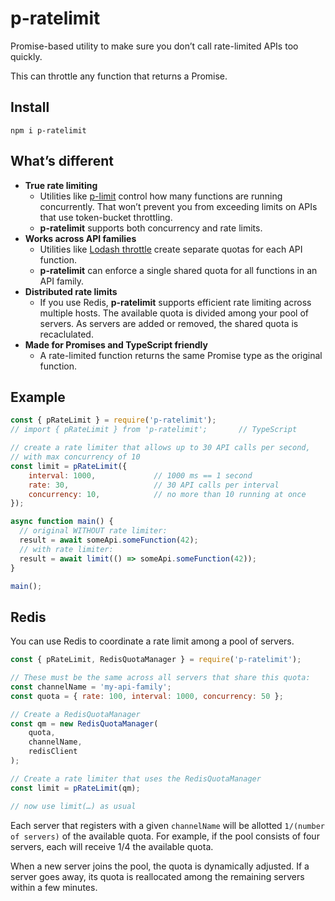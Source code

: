 # p-ratelimit

Promise-based utility to make sure you don’t call rate-limited APIs too quickly.

This can throttle any function that returns a Promise.

## Install

`npm i p-ratelimit`

## What’s different

* **True rate limiting**
    * Utilities like [p-limit](https://github.com/sindresorhus/p-limit) control how many functions are running concurrently. That won’t prevent you from exceeding limits on APIs that use token-bucket throttling.
    * **p-ratelimit** supports both concurrency and rate limits.
* **Works across API families**
    * Utilities like [Lodash throttle](https://lodash.com/docs#throttle) create separate quotas for each API function.
    * **p-ratelimit** can enforce a single shared quota for all functions in an API family.
* **Distributed rate limits**
    * If you use Redis, **p-ratelimit** supports efficient rate limiting across multiple hosts. The available quota is divided among your pool of servers. As servers are added or removed, the shared quota is recaclulated.
* **Made for Promises and TypeScript friendly**
    * A rate-limited function returns the same Promise type as the original function.


## Example

```javascript
const { pRateLimit } = require('p-ratelimit');
// import { pRateLimit } from 'p-ratelimit';       // TypeScript

// create a rate limiter that allows up to 30 API calls per second,
// with max concurrency of 10
const limit = pRateLimit({
    interval: 1000,             // 1000 ms == 1 second
    rate: 30,                   // 30 API calls per interval
    concurrency: 10,            // no more than 10 running at once
});

async function main() {
  // original WITHOUT rate limiter:
  result = await someApi.someFunction(42);
  // with rate limiter:
  result = await limit(() => someApi.someFunction(42));
}

main();
```

## Redis

You can use Redis to coordinate a rate limit among a pool of servers.

```javascript
const { pRateLimit, RedisQuotaManager } = require('p-ratelimit');

// These must be the same across all servers that share this quota:
const channelName = 'my-api-family';
const quota = { rate: 100, interval: 1000, concurrency: 50 };

// Create a RedisQuotaManager
const qm = new RedisQuotaManager(
    quota,
    channelName,
    redisClient
);

// Create a rate limiter that uses the RedisQuotaManager
const limit = pRateLimit(qm);

// now use limit(…) as usual
```

Each server that registers with a given `channelName` will be allotted `1/(number of servers)` of the available quota. For example, if the pool consists of four servers, each will receive 1/4 the available quota.

When a new server joins the pool, the quota is dynamically adjusted. If a server goes away, its quota is reallocated among the remaining servers within a few minutes.
